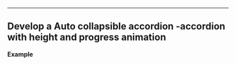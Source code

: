 
----
Develop a Auto collapsible accordion 
-accordion with height and progress animation
----

**Example**



